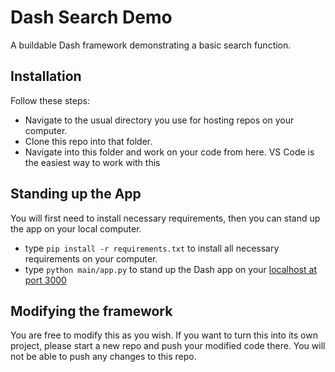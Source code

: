 # Dash Search Demo

A buildable Dash framework demonstrating a basic search function.


## Installation

Follow these steps:
  - Navigate to the usual directory you use for hosting repos on your computer.
  - Clone this repo into that folder.
  - Navigate into this folder and work on your code from here. VS Code is the easiest way to work with this

## Standing up the App

You will first need to install necessary requirements, then you can stand up the app on your local computer.
  - type `pip install -r requirements.txt` to install all necessary requirements on your computer.
  - type `python main/app.py` to stand up the Dash app on your [localhost at port 3000](http://localhost:3000/)


## Modifying the framework

You are free to modify this as you wish. If you want to turn this into its own project, please start a new repo and push your modified code there. You will not be able to push any changes to this repo.

